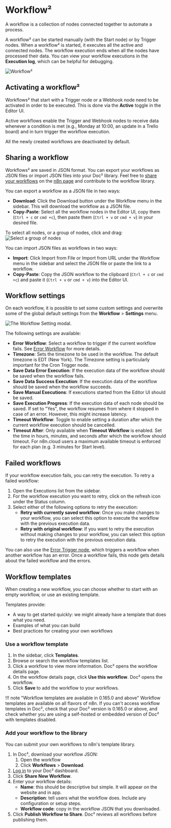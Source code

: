 # Workflow²

A workflow is a collection of nodes connected together to automate a process. 

A workflow² can be started manually (with the Start node) or by Trigger nodes. When a workflow² is started, it executes all the active and connected nodes. The workflow execution ends when all the nodes have processed their data. You can view your workflow executions in the **Execution log**, which can be helpful for debugging.

![Workflow²](/_images/workflows/workflows/Execute_workflow.gif)

## Activating a workflow²

Workflows² that start with a Trigger node or a Webhook node need to be activated in order to be executed. This is done via the **Active** toggle in the Editor UI.

Active workflows enable the Trigger and Webhook nodes to receive data whenever a condition is met (e.g., Monday at 10:00, an update in a Trello board) and in turn trigger the workflow execution.

All the newly created workflows are deactivated by default. 

## Sharing a workflow

Workflows² are saved in JSON format. You can export your workflows as JSON files or import JSON files into your Doc² library. Feel free to [share your workflows](/contributing/#contribute-a-workflow) on the [n8n page](https://n8n.io/workflows) and contribute to the workflow library.

You can export a workflow as a JSON file in two ways:

  * **Download**: Click the Download button under the Workflow menu in the sidebar. This will download the workflow as a JSON file.
  * **Copy-Paste**: Select all the workflow nodes in the Editor UI, copy them (`Ctrl + c` or `cmd +c`), then paste them (`Ctrl + v` or `cmd + v`) in your desired file.  
  
  To select all nodes, or a group of nodes, click and drag:
  ![Select a group of nodes](/_images/workflows/workflows/selectingnodes.gif)

You can import JSON files as workflows in two ways:

  * **Import**: Click Import from File or Import from URL under the Workflow menu in the sidebar and select the JSON file or paste the link to a workflow.
  * **Copy-Paste**: Copy the JSON workflow to the clipboard (`Ctrl + c` or `cmd +c`) and paste it (`Ctrl + v` or `cmd + v`) into the Editor UI.

## Workflow settings

On each workflow, it is possible to set some custom settings and overwrite some of the global default settings from the **Workflow** > **Settings** menu.

![The Workflow Setting modal.](/_images/workflows/workflows/workflow_settings.png)

The following settings are available:

* **Error Workflow**: Select a workflow to trigger if the current workflow fails. See [Error Workflow](/flow-logic/error-handling/) for more details.
* **Timezone**: Sets the timezone to be used in the workflow. The default timezone is EDT (New York). The Timezone setting is particularly important for the Cron Trigger node.
* **Save Data Error Execution**: If the execution data of the workflow should be saved when the workflow fails.
* **Save Data Success Execution**: If the execution data of the workflow should be saved when the workflow succeeds.
* **Save Manual Executions**: If executions started from the Editor UI should be saved.
* **Save Execution Progress**: If the execution data of each node should be saved. If set to "Yes", the workflow resumes from where it stopped in case of an error. However, this might increase latency.
* **Timeout Workflow**: Toggle to enable setting a duration after which the current workflow execution should be cancelled.
* **Timeout After**: Only available when **Timeout Workflow** is enabled. Set the time in hours, minutes, and seconds after which the workflow should timeout. For n8n.cloud users a maximum available timeout is enforced for each plan (e.g. 3 minutes for Start level).

## Failed workflows

If your workflow execution fails, you can retry the execution. To retry a failed workflow:

1. Open the Executions list from the sidebar.
2. For the workflow execution you want to retry, click on the refresh icon under the Status column.
3. Select either of the following options to retry the execution:
    * **Retry with currently saved workflow**: Once you make changes to your workflow, you can select this option to execute the workflow with the previous execution data.
    * **Retry with original workflow**: If you want to retry the execution without making changes to your workflow, you can select this option to retry the execution with the previous execution data.

You can also use the [Error Trigger node](/workflow/integrations/core-nodes/n8n-nodes-base.errorTrigger/), which triggers a workflow when another workflow has an error. Once a workflow fails, this node gets details about the failed workflow and the errors.

## Workflow templates

When creating a new workflow, you can choose whether to start with an empty workflow, or use an existing template.

Templates provide:

* A way to get started quickly: we might already have a template that does what you need.
* Examples of what you can build
* Best practices for creating your own workflows

### Use a workflow template

1. In the sidebar, click **Templates**.
2. Browse or search the workflow templates list.
3. Click a workflow to view more information. Doc² opens the workflow details page.
4. On the workflow details page, click **Use this workflow**. Doc² opens the workflow.
5. Click **Save** to add the workflow to your workflows.

!!! note "Workflow templates are available in 0.165.0 and above"
    Workflow templates are available on all flavors of n8n. If you can't access workflow templates in Doc², check that your Doc² version is 0.165.0 or above, and check whether you are using a self-hosted or embedded version of Doc² with templates disabled.


### Add your workflow to the library

You can submit your own workflows to n8n's template library.

1. In Doc², download your workflow JSON: 
    1. Open the workflow
    2. Click **Workflows** > **Download**.
2. [Log in](https://n8n.io/login) to your Doc² dashboard.
3. Click **Share New Workflow**.
4. Enter your workflow details:
    * **Name**: this should be descriptive but simple. It will appear on the website and in app.
    * **Description**: tell users what the workflow does. Include any configuration or setup steps.
    * **Workflow code**: copy in the workflow JSON that you downloaded.
5. Click **Publish Workflow to Share**. Doc² reviews all workflows before publishing them.
